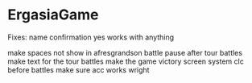 # ErgasiaGame
Fixes:
name confirmation yes works with anything

make spaces not show in afresgrandson battle
pause after tour battles
make text for the tour battles
make the game victory screen
system clc before battles
make sure acc works wright
